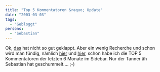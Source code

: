 ```yaml
---
title: "Top 5 Kommentatoren &raquo; Update"
date: "2003-03-03"
tags:
  - "Gebloggt"
persons:
  - "Sebastian"
---
```


Ok, [das](http://www.couchblog.de/couchblog/archives/2003/03/seltsam.php) hat nicht so gut geklappt. Aber ein wenig Recherche und schon wird man fündig, nämlich [hier](http://www.thegirliematters.com/tips/archives/0301/comments_leader_board_with_php_and_mysql.php "[the girlie matters] tips, tricks, and things to do to my site: comments leader board with php and mysql") und [hier](http://www.scriptygoddess.com/archives/003499.php#003499 "scriptygoddess"), schon habe ich die TOP 5 Kommentatoren der letzten 6 Monate im Sidebar. Nur der Tanner äh Sebastian hat geschummelt.… ;-)
